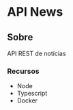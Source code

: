 # API News


## Sobre <a name = "about"></a>

API REST de notícias

### Recursos

- Node
- Typescript
- Docker


